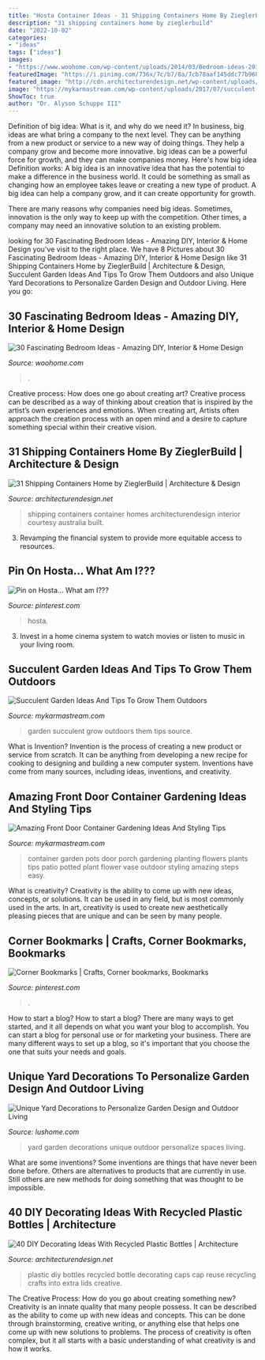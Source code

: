 ```yaml
---
title: "Hosta Container Ideas - 31 Shipping Containers Home By Zieglerbuild"
description: "31 shipping containers home by zieglerbuild"
date: "2022-10-02"
categories:
- "ideas"
tags: ["ideas"]
images:
- "https://www.woohome.com/wp-content/uploads/2014/03/Bedroom-ideas-2014-13.jpg"
featuredImage: "https://i.pinimg.com/736x/7c/b7/8a/7cb78aaf145ddc77b9685d68ab0f73d0.jpg"
featured_image: "http://cdn.architecturendesign.net/wp-content/uploads/2014/09/DIY-Plastic-Bottles-ideas-15.jpg"
image: "https://mykarmastream.com/wp-content/uploads/2017/07/succulent-garden-2-535x797.jpg"
ShowToc: true
author: "Dr. Alyson Schuppe III"
---
```



Definition of big idea: What is it, and why do we need it?
In business, big ideas are what bring a company to the next level. They can be anything from a new product or service to a new way of doing things. They help a company grow and become more innovative. big ideas can be a powerful force for growth, and they can make companies money.
Here's how big idea Definition works: 
A big idea is an innovative idea that has the potential to make a difference in the business world. It could be something as small as changing how an employee takes leave or creating a new type of product. A big idea can help a company grow, and it can create opportunity for growth. 

There are many reasons why companies need big ideas. Sometimes, innovation is the only way to keep up with the competition. Other times, a company may need an innovative solution to an existing problem.

	

		
looking for 30 Fascinating Bedroom Ideas - Amazing DIY, Interior &amp; Home Design you've visit to the right place. We have 8 Pictures about 30 Fascinating Bedroom Ideas - Amazing DIY, Interior &amp; Home Design like 31 Shipping Containers Home by ZieglerBuild | Architecture &amp; Design, Succulent Garden Ideas And Tips To Grow Them Outdoors and also Unique Yard Decorations to Personalize Garden Design and Outdoor Living. Here you go:
		
    
## 30 Fascinating Bedroom Ideas - Amazing DIY, Interior &amp; Home Design

<img loading=lazy src="https://www.woohome.com/wp-content/uploads/2014/03/Bedroom-ideas-2014-13.jpg" onerror="this.onerror=null;this.src='https://tse4.mm.bing.net/th?id=OIP.2YgBalQeiLlo1VtwUCx_XgHaFj&amp;pid=15.1';" alt="30 Fascinating Bedroom Ideas - Amazing DIY, Interior &amp; Home Design">

_Source: woohome.com_

>. 

	

Creative process: How does one go about creating art?
Creative process can be described as a way of thinking about creation that is inspired by the artist’s own experiences and emotions. When creating art, Artists often approach the creation process with an open mind and a desire to capture something special within their creative vision.

    
## 31 Shipping Containers Home By ZieglerBuild | Architecture &amp; Design

<img loading=lazy src="http://cdn.architecturendesign.net/wp-content/uploads/2014/08/31-Shipping-Container-House-09.jpg" onerror="this.onerror=null;this.src='https://tse1.mm.bing.net/th?id=OIP._xxhOVNnhtkIbX6FKwQzrwHaFj&amp;pid=15.1';" alt="31 Shipping Containers Home by ZieglerBuild | Architecture &amp; Design">

_Source: architecturendesign.net_

>shipping containers container homes architecturendesign interior courtesy australia built. 

	

3. Revamping the financial system to provide more equitable access to resources. 

    
## Pin On Hosta... What Am I???

<img loading=lazy src="https://i.pinimg.com/736x/71/fe/2c/71fe2c8f7078fbd7a642221ed807560a.jpg" onerror="this.onerror=null;this.src='https://tse2.mm.bing.net/th?id=OIP.DLau8b7IEH8zuOUrmHTikQHaNK&amp;pid=15.1';" alt="Pin on Hosta... What am I???">

_Source: pinterest.com_

>hosta. 

	

3. Invest in a home cinema system to watch movies or listen to music in your living room.

    
## Succulent Garden Ideas And Tips To Grow Them Outdoors

<img loading=lazy src="https://mykarmastream.com/wp-content/uploads/2017/07/succulent-garden-2-535x797.jpg" onerror="this.onerror=null;this.src='https://tse1.mm.bing.net/th?id=OIP.awG5VHssw-IlE9Mp2QGkBwHaLC&amp;pid=15.1';" alt="Succulent Garden Ideas And Tips To Grow Them Outdoors">

_Source: mykarmastream.com_

>garden succulent grow outdoors them tips source. 

	

What is Invention?
Invention is the process of creating a new product or service from scratch. It can be anything from developing a new recipe for cooking to designing and building a new computer system. Inventions have come from many sources, including ideas, inventions, and creativity.

    
## Amazing Front Door Container Gardening Ideas And Styling Tips

<img loading=lazy src="https://mykarmastream.com/wp-content/uploads/2018/04/front-door-container-garden-2-.jpg" onerror="this.onerror=null;this.src='https://tse2.mm.bing.net/th?id=OIP.c85ioXn5ChWLy5XGOHb-wQHaLH&amp;pid=15.1';" alt="Amazing Front Door Container Gardening Ideas And Styling Tips">

_Source: mykarmastream.com_

>container garden pots door porch gardening planting flowers plants tips patio potted plant flower vase outdoor styling amazing steps easy. 

	

What is creativity?
Creativity is the ability to come up with new ideas, concepts, or solutions. It can be used in any field, but is most commonly used in the arts. In art, creativity is used to create new aesthetically pleasing pieces that are unique and can be seen by many people.

    
## Corner Bookmarks | Crafts, Corner Bookmarks, Bookmarks

<img loading=lazy src="https://i.pinimg.com/736x/7c/b7/8a/7cb78aaf145ddc77b9685d68ab0f73d0.jpg" onerror="this.onerror=null;this.src='https://tse3.mm.bing.net/th?id=OIP.axZQbIBFVld_gNhTszFJFQHaJ3&amp;pid=15.1';" alt="Corner Bookmarks | Crafts, Corner bookmarks, Bookmarks">

_Source: pinterest.com_

>. 

	

How to start a blog?
How to start a blog? There are many ways to get started, and it all depends on what you want your blog to accomplish. You can start a blog for personal use or for marketing your business. There are many different ways to set up a blog, so it's important that you choose the one that suits your needs and goals.

    
## Unique Yard Decorations To Personalize Garden Design And Outdoor Living

<img loading=lazy src="https://www.lushome.com/wp-content/uploads/2016/01/yard-decorations-garden-design-14.jpg" onerror="this.onerror=null;this.src='https://tse3.mm.bing.net/th?id=OIP.l6T5bnQGnEQXe7imgfdoZwHaJ8&amp;pid=15.1';" alt="Unique Yard Decorations to Personalize Garden Design and Outdoor Living">

_Source: lushome.com_

>yard garden decorations unique outdoor personalize spaces living. 

	

What are some inventions?
Some inventions are things that have never been done before. Others are alternatives to products that are currently in use. Still others are new methods for doing something that was thought to be impossible.

    
## 40 DIY Decorating Ideas With Recycled Plastic Bottles | Architecture

<img loading=lazy src="http://cdn.architecturendesign.net/wp-content/uploads/2014/09/DIY-Plastic-Bottles-ideas-15.jpg" onerror="this.onerror=null;this.src='https://tse1.mm.bing.net/th?id=OIP.VLLSbn_RTfpKedPy0x6R-gHaOm&amp;pid=15.1';" alt="40 DIY Decorating Ideas With Recycled Plastic Bottles | Architecture">

_Source: architecturendesign.net_

>plastic diy bottles recycled bottle decorating caps cap reuse recycling crafts into extra lids creative. 

	

The Creative Process: How do you go about creating something new?
Creativity is an innate quality that many people possess. It can be described as the ability to come up with new ideas and concepts. This can be done through brainstorming, creative writing, or anything else that helps one come up with new solutions to problems. The process of creativity is often complex, but it all starts with a basic understanding of what creativity is and how it works.

